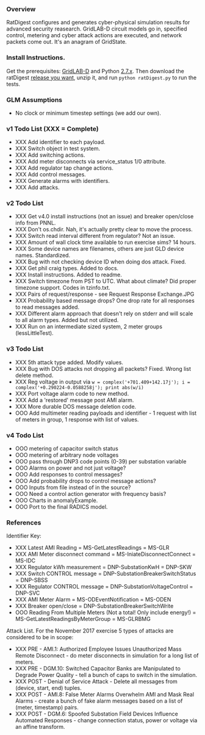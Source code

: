 ### Overview

RatDigest configures and generates cyber-physical simulation results for advanced security reasearch. GridLAB-D circuit models go in, specified control, metering and cyber attack actions are executed, and network packets come out. It's an anagram of GridState.

### Install Instructions.

Get the prerequisites: [GridLAB-D](https://sourceforge.net/projects/gridlab-d/files/?source=navbar) and Python [2.7.x](https://www.python.org/downloads/). Then download the ratDigest [release you want](https://github.com/dpinney/RatDigest/releases), unzip it, and run `python ratDigest.py` to run the tests.

### GLM Assumptions

- No clock or minimum timestep settings (we add our own).

### v1 Todo List (XXX = Complete)

- XXX Add identifier to each payload.
- XXX Switch object in test system.
- XXX Add switching actions.
- XXX Add meter disconnects via service_status 1/0 attribute.
- XXX Add regulator tap change actions.
- XXX Add control messages.
- XXX Generate alarms with identifiers.
- XXX Add attacks.

### v2 Todo List

- XXX Get v4.0 install instructions (not an issue) and breaker open/close info from PNNL.
- XXX Don't os.chdir. Nah, it's actually pretty clear to move the process.
- XXX Switch read interval different from regulator? Not an issue.
- XXX Amount of wall clock time available to run exercise sims? 14 hours.
- XXX Some device names are filenames, others are just GLD device names. Standardized.
- XXX Bug with not checking device ID when doing dos attack. Fixed.
- XXX Get phil craig types. Added to docs.
- XXX Install instructions. Added to readme.
- XXX Switch timezone from PST to UTC. What about climate? Did proper timezone support. Codes in tzinfo.txt.
- XXX Pairs of request/response - see Request Response Exchange.JPG
- XXX Probability based message drops? One drop rate for all responses to read messages added.
- XXX Different alarm approach that doesn't rely on stderr and will scale to all alarm types. Added but not utilized.
- XXX Run on an intermediate sized system, 2 meter groups (lessLittleTest).

### v3 Todo List

- XXX 5th attack type added. Modify values.
- XXX Bug with DOS attacks not dropping all packets? Fixed. Wrong list delete method.
- XXX Reg voltage in output via ```w = complex('+701.409+142.17j'); i = complex('+0.290224-0.0588258j'); print abs(w/i)```
- XXX Port voltage alarm code to new method.
- XXX Add a 'restored' message post AMI alarm.
- XXX More durable DOS message deletion code.
- OOO Add multimeter reading payloads and identifier - 1 request with list of meters in group, 1 response with list of values.

### v4 Todo List

- OOO metering of capacitor switch status
- OOO metering of arbitrary node voltages
- OOO pass through DNP3 code points (0-39) per substation variable
- OOO Alarms on power and not just voltage?
- OOO Add responses to control messages?
- OOO Add probability drops to control message actions?
- OOO Inputs from file instead of in the source?
- OOO Need a control action generator with frequency basis?
- OOO Charts in anomalyExample.
- OOO Port to the final RADICS model.

### References

Identifier Key:

- XXX Latest AMI Reading = MS-GetLatestReadings = MS-GLR
- XXX AMI Meter disconnect command = MS-IniateDisconnectConnect = MS-IDC
- XXX Regulator kWh measurement = DNP-SubstationKwH = DNP-SKW
- XXX Switch CONTROL message = DNP-SubstationBreakerSwitchStatus = DNP-SBSS
- XXX Regulator CONTROL message = DNP-SubstationVoltageControl = DNP-SVC
- XXX AMI Meter Alarm = MS-ODEventNotification = MS-ODEN
- XXX Breaker open/close = DNP-SubstationBreakerSwitchWrite
- OOO Reading From Multiple Meters (Not a total! Only include energy!) = MS-GetLatestReadingsByMeterGroup = MS-GLRBMG

Attack List. For the November 2017 exercise 5 types of attacks are considered to be in scope:

- XXX PRE - AMI.1: Authorized Employee Issues Unauthorized Mass Remote Disconnect - do meter disconnects in simulation for a long list of meters.
- XXX PRE - DGM.10: Switched Capacitor Banks are Manipulated to Degrade Power Quality - tell a bunch of caps to switch in the simulation.
- XXX POST - Denial of Service Attack - Delete all messages from (device, start, end) tuples.
- XXX POST - AMI.8: False Meter Alarms Overwhelm AMI and Mask Real Alarms - create a bunch of fake alarm messages based on a list of (meter, timestamp) pairs.
- XXX POST - DGM.6: Spoofed Substation Field Devices Influence Automated Responses - change connection status, power or voltage via an affine transform.
